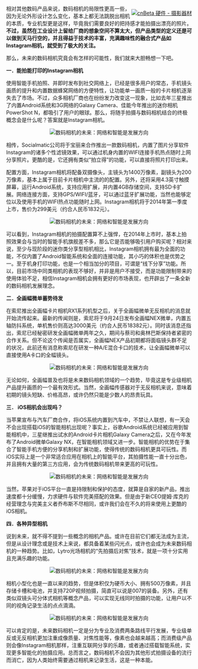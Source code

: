 <div class="content">
                    <div class="introduction">
                                                <div style="float:right;margin-top:12px;"><a href="/topics/451.htm" target="_blank"><img title="cnBeta 硬件 - 摄影器材" src="http://static.cnbetacdn.com/topics/camera.gif"></a></div>
                                                <p>相对其他数码产品来说，数码相机的局限性更高一些，因为无论外形设计怎么变化，基本上都无法跳脱出相机的本质，专业机型更是这样，毕竟我们需要良好的把持感才能拍摄出漂亮的照片。<strong>不过，虽然在工业设计上留给厂商的想象空间不算太大，但产品类型的定义还是可以做到天马行空的，并且得益于技术的丰富，充满趣味性的融合式产品如Instagram相机，就受到了极大的关注。</strong></p>                    </div>
                    <div class="content"><p>那么，未来的数码<a data-type="2" data-keyword="相机" data-rd="1" data-style="1" data-tmpl="290x380" target="_blank">相机</a>究竟会有怎样的可能性，我们就来大胆畅想一下吧。</p><p><strong>一．能拍能打印的Instagram相机</strong></p><p>使用智能手机拍照、并即时发布到社交网络上，已经是很多用户的常态，手机镜头画质的提升和内置数据蜂窝网络的方便特性，让功能单一画质一般的卡片相机逐渐失去了市场。不过，众多相机厂商也在纷纷发力改变这一现象，比如去年<a data-type="2" data-keyword="三星" data-rd="1" data-style="1" data-tmpl="290x380" target="_blank">三星</a>推出了内置Android系统和3G网络的<a data-type="2" data-keyword="Galaxy" data-rd="1" data-style="1" data-tmpl="290x380" target="_blank">Galaxy</a> Camera、<a data-type="2" data-keyword="佳能" data-rd="1" data-style="1" data-tmpl="290x380" target="_blank">佳能</a>今年推出的迷你相机PowerShot N，都吸引了用户的眼球。那么，将随手拍摄与数码相机结合的终极概念会是什么呢？答案就是Instagram相机。</p><p style="text-align:center"><img alt="数码相机的未来：网络和智能是发展方向" src="http://static.cnbetacdn.com/newsimg/2013/0813/01376355121.jpg"></p><p>相传，Socialmatic公司将于宝丽来合作推出一款数码相机，内置了图片分享软件Instagram的诸多个性滤镜效果，可以通过机身内置的WIFI连接手机热点随时上网分享照片。更酷的是，它还拥有类似“拍立得”的功能，可以直接将照片打印出来。</p><p>配置方面，Instagram相机将配备双摄像头，主镜头为1400万像素，副镜头为200万像素，基本上属于目前卡片相机中主流的的配置。另外，还将采用4.3英寸触摸屏幕，运行Android系统，支持应用扩展，并内置4GB存储空间，支持SD卡扩展。网络连接方面，支持GPS/WIFI/蓝牙，可以通过蓝牙扩展功能，当然也能够定位以及使用手机的WIFI热点功能随时上网。Instagram相机将于2014年第一季度上市，售价为299美元（约合人民币1832元）。</p><p style="text-align:center"><img alt="数码相机的未来：网络和智能是发展方向" src="http://static.cnbetacdn.com/newsimg/2013/0813/11376355121.jpg"></p><p>可以看到，Instagram相机的拍摄配置算不上强悍，在2014年上市时，基本上拍照效果会与当时的智能手机旗舰差不多，那么它是否能够吸引用户购买呢？相对来说，至少与现阶段的迷你类分享型相机相比，Instagram相机拥有最为全面的功能，不仅内置了Android智能系统和全面的连接功能，其小巧的体积也是优势之一。至于机身打印功能，也是一个相当加分的项目，可谓是“线下分享”功能。所以，目前市场中同类相机的表现不够好，并非是用户不接受，而是功能限制带来的使用体验不足，相信Instagram相机会拥有更好的市场表现，也开辟出了一条全新的数码相机发展理念。</p><p><strong>二．全画幅微单蓄势待发</strong></p><p>在<a data-type="2" data-keyword="索尼" data-rd="1" data-style="1" data-tmpl="290x380" target="_blank">索尼</a>推出全画幅卡片相机RX1系列机型之后，关于全画幅微单无反相机的消息就开始流传起来。最新的传闻则是，索尼将于9月24日发布全画幅NEX微单，内置五轴防抖系统，单机售价则高达3000美元（约合人民币18382元）。同时该消息还指出，索尼已经秘密研发全画幅微单两年之久，期间与蔡司和奥林巴斯保持者紧密的合作关系。但不论这个传闻是否属实，全画幅NEX产品初期都将面临镜头群不足的状况，此前还有消息称索尼在研发一种A/E混合卡口的技术，让全画幅微单可以直接使用A卡口的全幅镜头。</p><p style="text-align:center"><img alt="数码相机的未来：网络和智能是发展方向" src="http://static.cnbetacdn.com/newsimg/2013/0813/21376355124.jpg"></p><p>无论如何，全画幅普及也将是未来数码相机领域的一个趋势，毕竟这是专业级相机产品提升画质的一个最有效形式。当然，全画幅传感器对于无反相机来说，意味着初期的镜头短缺、价格高昂，或许仍然只能是少数人的昂贵玩具。</p><p><strong>三． iOS相机会出现吗？</strong></p><p>当苹果宣布与汽车厂商合作，将iOS系统内置到汽车中，不禁让人<a data-type="2" data-keyword="联想" data-rd="1" data-style="1" data-tmpl="290x380" target="_blank">联想</a>，有一天会不会出现搭载iOS的智能相机出现呢？事实上，谷歌Android系统已经被应用到智能相机中，三星继推出试水的Android卡片相机Galaxy Camera之后，又在今年发布了Android微单Galaxy NX，在智能相机领域又进一步。智能相机的优势在于集合了智能手机方便的分享机制和扩展功能，使得传统的数码相机更具可玩性。而iOS实际上是一个非常适合应用在相机上的智能平台，其拍摄性能一直十分出色，并且拥有大量的第三方应用，会为传统数码相机带来更高的可玩性。</p><p style="text-align:center"><img alt="数码相机的未来：网络和智能是发展方向" src="http://static.cnbetacdn.com/newsimg/2013/0813/31376355129.jpg"></p><p>当然，苹果对于iOS平台一直是持限制和保护的态度，就算是自家的新产品，推出速度都十分缓慢，力求硬件与软件完美搭配的效果。但是由于新CEO提姆·库克的经营理念与完美主义者乔布斯不尽相同，或许我们会在不久的将来使用上更酷的iOS相机。</p><p><strong>四．各种异型相机</strong></p><p>说到未来，就不得不提到一些概念的相机产品。或许在目前它们都无法成为主流，但是从设计理念或是技术上来说，都具备着某些闪光点，或许也会成为未来数码相机的一种趋势。比如，Lytro光场相机的“先拍摄后对焦”技术，就是一项十分实用且充满乐趣的功能。</p><p style="text-align:center"><img alt="数码相机的未来：网络和智能是发展方向" src="http://static.cnbetacdn.com/newsimg/2013/0813/41376355129.jpg"></p><p>相机小型化也是一直以来的趋势，但是体积仅为硬币大小、拥有500万像素，并且存储卡槽和电池，并支持720P视频拍摄，简直可以说是007的装备。另外，还有类似双镜头可分体式相机等概念产品，可以实现无线同时拍摄的功能，让用户以不同的视角记录生活的点点滴滴。</p><p style="text-align:center"><img alt="数码相机的未来：网络和智能是发展方向" src="http://static.cnbetacdn.com/newsimg/2013/0813/51376355130.jpg"></p><p>可以肯定的是，未来数码相机一定是分为专业及消费两条路线平行发展，专业级单反或无反相机更加注重成像质量、对焦性能等，像素也会越来越高；而消费级产品则会像Instagram相机那样，注重互联网分享的乐趣，或者通过搭载智能系统，实现更多智能化的拍摄应用。总而言之，数码相机不会因为其他形式拍摄设备的流行而消亡，因为人类始终需要通过相机来记录生活，这是一种本能。</p></div>
                    <div class="clear"></div>
                </div>
</div>